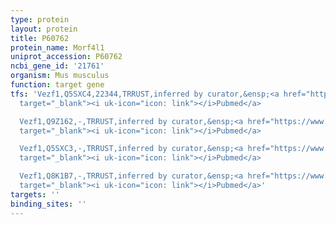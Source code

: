 ```yaml
---
type: protein
layout: protein
title: P60762
protein_name: Morf4l1
uniprot_accession: P60762
ncbi_gene_id: '21761'
organism: Mus musculus
function: target gene
tfs: 'Vezf1,Q5SXC4,22344,TRRUST,inferred by curator,&ensp;<a href="https://www.ncbi.nlm.nih.gov/pubmed/?term=22308494%5Buid%5D"
  target="_blank"><i uk-icon="icon: link"></i>Pubmed</a>

  Vezf1,Q9Z162,-,TRRUST,inferred by curator,&ensp;<a href="https://www.ncbi.nlm.nih.gov/pubmed/?term=22308494%5Buid%5D"
  target="_blank"><i uk-icon="icon: link"></i>Pubmed</a>

  Vezf1,Q5SXC3,-,TRRUST,inferred by curator,&ensp;<a href="https://www.ncbi.nlm.nih.gov/pubmed/?term=22308494%5Buid%5D"
  target="_blank"><i uk-icon="icon: link"></i>Pubmed</a>

  Vezf1,Q8K1B7,-,TRRUST,inferred by curator,&ensp;<a href="https://www.ncbi.nlm.nih.gov/pubmed/?term=22308494%5Buid%5D"
  target="_blank"><i uk-icon="icon: link"></i>Pubmed</a>'
targets: ''
binding_sites: ''
---
```

